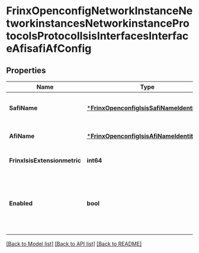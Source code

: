 # FrinxOpenconfigNetworkInstanceNetworkinstancesNetworkinstanceProtocolsProtocolIsisInterfacesInterfaceAfisafiAfConfig

## Properties
Name | Type | Description | Notes
------------ | ------------- | ------------- | -------------
**SafiName** | [***FrinxOpenconfigIsisSafiNameIdentityref**](frinx.openconfig.isis.SafiNameIdentityref.md) | Optional[Subsequent address-family type.] REF:Optional.empty | [optional] [default to null]
**AfiName** | [***FrinxOpenconfigIsisAfiNameIdentityref**](frinx.openconfig.isis.AfiNameIdentityref.md) | Optional[Address-family type.] REF:Optional.empty | [optional] [default to null]
**FrinxIsisExtensionmetric** | **int64** | Optional[ISIS metric value(default&#x3D;10).] REF:Optional.empty | [optional] [default to null]
**Enabled** | **bool** | Optional[When set to true, the functionality within which this leaf is defined is enabled, when set to false it is explicitly disabled.] REF:Optional.empty | [optional] [default to null]

[[Back to Model list]](../README.md#documentation-for-models) [[Back to API list]](../README.md#documentation-for-api-endpoints) [[Back to README]](../README.md)


